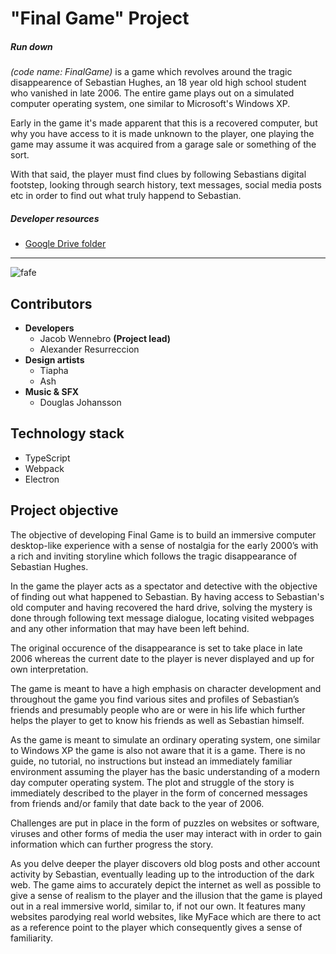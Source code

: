 # \"Final Game\" Project
##### Run down
*(code name: FinalGame)* is a game which revolves around the tragic disappearence of Sebastian Hughes, an 18 year old high school student who vanished in late 2006. The entire game plays out on a simulated computer operating system, one similar to Microsoft\'s Windows XP.

Early in the game it\'s made apparent that this is a recovered computer, but why you have access to it is made unknown to the player, one playing the game may assume it was acquired from a garage sale or something of the sort.

With that said, the player must find clues by following Sebastians digital footstep, looking through search history, text messages, social media posts etc in order to find out what truly happend to Sebastian.

##### Developer resources
* [Google Drive folder](https://drive.google.com/drive/folders/1af4BDSZ342vcDj-ZePUC9CcEOGQCoPeM?usp=sharing)
- - - -
![fafe](https://i.imgur.com/XFK9SOC.gif)

## Contributors

* **Developers**
	* Jacob Wennebro **(Project lead)**
	* Alexander Resurreccion
* **Design artists**
	* Tiapha
	* Ash
* **Music & SFX**
	* Douglas Johansson

## Technology stack
* TypeScript
* Webpack
* Electron

## Project objective
The objective of developing Final Game is to build an immersive computer desktop-like experience with a sense of nostalgia for the early 2000’s with a rich and inviting storyline which follows the tragic disappearance of Sebastian Hughes.

In the game the player acts as a spectator and detective with the objective of finding out what happened to Sebastian. By having access to Sebastian's old computer and having recovered the hard drive, solving the mystery is done through following text message dialogue, locating visited webpages and any other information that may have been left behind.

The original occurence of the disappearance is set to take place in late 2006 whereas the current date to the player is never displayed and up for own interpretation.

The game is meant to have a high emphasis on character development and throughout the game you find various sites and profiles of Sebastian’s friends and presumably people who are or were in his life which further helps the player to get to know his friends as well as Sebastian himself.

As the game is meant to simulate an ordinary operating system, one similar to Windows XP the game is also not aware that it is a game. There is no guide, no tutorial, no instructions but instead an immediately familiar environment assuming the player has the basic understanding of a modern day computer operating system. The plot and struggle of the story is immediately described to the player in the form of concerned messages from friends and/or family that date back to the year of 2006.

Challenges are put in place in the form of puzzles on websites or software, viruses and other forms of media the user may interact with in order to gain information which can further progress the story.

As you delve deeper the player discovers old blog posts and other account activity by Sebastian, eventually leading up to the introduction of the dark web. The game aims to accurately depict the internet as well as possible to give a sense of realism to the player and the illusion that the game is played out in a real immersive world, similar to, if not our own. It features many websites parodying real world websites, like MyFace which are there to act as a reference point to the player which consequently gives a sense of familiarity.

